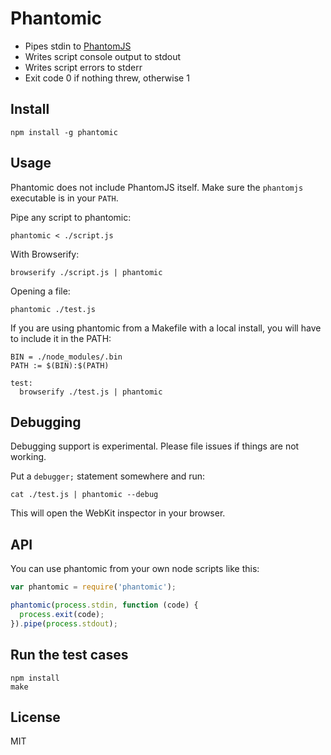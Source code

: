 # Phantomic

- Pipes stdin to [PhantomJS](http://phantomjs.org)
- Writes script console output to stdout
- Writes script errors to stderr
- Exit code 0 if nothing threw, otherwise 1

## Install

```
npm install -g phantomic
```

## Usage

Phantomic does not include PhantomJS itself. Make sure the `phantomjs`
executable is in your `PATH`.

Pipe any script to phantomic:

```
phantomic < ./script.js
```

With Browserify:

```
browserify ./script.js | phantomic
```

Opening a file:

```
phantomic ./test.js
```

If you are using phantomic from a Makefile with a local install, you will have
to include it in the PATH:

```
BIN = ./node_modules/.bin
PATH := $(BIN):$(PATH)

test:
  browserify ./test.js | phantomic
```

## Debugging

Debugging support is experimental. Please file issues if things are not
working.

Put a `debugger;` statement somewhere and run:

```
cat ./test.js | phantomic --debug
```

This will open the WebKit inspector in your browser.

## API

You can use phantomic from your own node scripts like this:

```js
var phantomic = require('phantomic');

phantomic(process.stdin, function (code) {
  process.exit(code);
}).pipe(process.stdout);
```

## Run the test cases

```
npm install
make
```

## License

MIT
